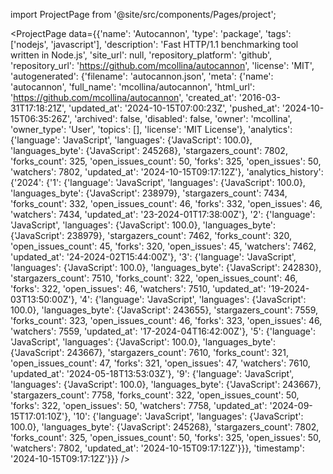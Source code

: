 
import ProjectPage from '@site/src/components/Pages/project';

<ProjectPage
    data={{'name': 'Autocannon', 'type': 'package', 'tags': ['nodejs', 'javascript'], 'description': 'Fast HTTP/1.1 benchmarking tool written in Node.js', 'site_url': null, 'repository_platform': 'github', 'repository_url': 'https://github.com/mcollina/autocannon', 'license': 'MIT', 'autogenerated': {'filename': 'autocannon.json', 'meta': {'name': 'autocannon', 'full_name': 'mcollina/autocannon', 'html_url': 'https://github.com/mcollina/autocannon', 'created_at': '2016-03-31T17:18:21Z', 'updated_at': '2024-10-15T07:00:23Z', 'pushed_at': '2024-10-15T06:35:26Z', 'archived': false, 'disabled': false, 'owner': 'mcollina', 'owner_type': 'User', 'topics': [], 'license': 'MIT License'}, 'analytics': {'language': 'JavaScript', 'languages': {'JavaScript': 100.0}, 'languages_byte': {'JavaScript': 245268}, 'stargazers_count': 7802, 'forks_count': 325, 'open_issues_count': 50, 'forks': 325, 'open_issues': 50, 'watchers': 7802, 'updated_at': '2024-10-15T09:17:12Z'}, 'analytics_history': {'2024': {'1': {'language': 'JavaScript', 'languages': {'JavaScript': 100.0}, 'languages_byte': {'JavaScript': 238979}, 'stargazers_count': 7434, 'forks_count': 332, 'open_issues_count': 46, 'forks': 332, 'open_issues': 46, 'watchers': 7434, 'updated_at': '23-2024-01T17:38:00Z'}, '2': {'language': 'JavaScript', 'languages': {'JavaScript': 100.0}, 'languages_byte': {'JavaScript': 238979}, 'stargazers_count': 7462, 'forks_count': 320, 'open_issues_count': 45, 'forks': 320, 'open_issues': 45, 'watchers': 7462, 'updated_at': '24-2024-02T15:44:00Z'}, '3': {'language': 'JavaScript', 'languages': {'JavaScript': 100.0}, 'languages_byte': {'JavaScript': 242830}, 'stargazers_count': 7510, 'forks_count': 322, 'open_issues_count': 46, 'forks': 322, 'open_issues': 46, 'watchers': 7510, 'updated_at': '19-2024-03T13:50:00Z'}, '4': {'language': 'JavaScript', 'languages': {'JavaScript': 100.0}, 'languages_byte': {'JavaScript': 243655}, 'stargazers_count': 7559, 'forks_count': 323, 'open_issues_count': 46, 'forks': 323, 'open_issues': 46, 'watchers': 7559, 'updated_at': '17-2024-04T16:42:00Z'}, '5': {'language': 'JavaScript', 'languages': {'JavaScript': 100.0}, 'languages_byte': {'JavaScript': 243667}, 'stargazers_count': 7610, 'forks_count': 321, 'open_issues_count': 47, 'forks': 321, 'open_issues': 47, 'watchers': 7610, 'updated_at': '2024-05-18T13:53:03Z'}, '9': {'language': 'JavaScript', 'languages': {'JavaScript': 100.0}, 'languages_byte': {'JavaScript': 243667}, 'stargazers_count': 7758, 'forks_count': 322, 'open_issues_count': 50, 'forks': 322, 'open_issues': 50, 'watchers': 7758, 'updated_at': '2024-09-15T17:01:10Z'}, '10': {'language': 'JavaScript', 'languages': {'JavaScript': 100.0}, 'languages_byte': {'JavaScript': 245268}, 'stargazers_count': 7802, 'forks_count': 325, 'open_issues_count': 50, 'forks': 325, 'open_issues': 50, 'watchers': 7802, 'updated_at': '2024-10-15T09:17:12Z'}}}, 'timestamp': '2024-10-15T09:17:12Z'}}}
/>
